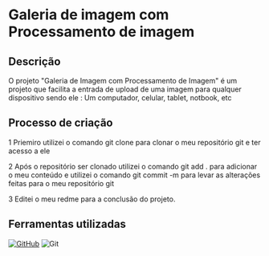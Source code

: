 # Galeria de imagem com Processamento de imagem

## Descrição 
O projeto "Galeria de Imagem com Processamento de Imagem" é um projeto que facilita a entrada de upload de uma imagem para qualquer dispositivo sendo ele : Um computador, celular, tablet, notbook, etc

## Processo de criação
1 Priemiro utilizei o comando git clone para clonar o meu repositório git e ter acesso a ele

2 Após o repositório ser clonado utilizei o comando git add . para adicionar o meu conteúdo e utilizei o comando git commit -m para levar as alterações feitas para o meu repositório git

3 Editei o meu redme para a conclusão do projeto. 

## Ferramentas utilizadas
[![GitHub](https://img.shields.io/badge/GitHub-100?style=for-the-badge&logo=github&logoColor=blue)](https://github.com/SEUUSERNAME)
![Git](https://img.shields.io/badge/GIT-E44?style=for-the-badge&logo=git&logoColor=black)


